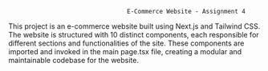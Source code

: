 
                                     E-Commerce Website - Assignment 4
                                     
This project is an e-commerce website built using Next.js and Tailwind CSS. The website is structured with 10 distinct components, each responsible for different sections and functionalities of the site. These components are imported and invoked in the main page.tsx file, creating a modular and maintainable codebase for the website.